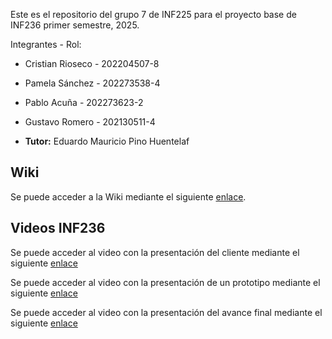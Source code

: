 Este es el repositorio del grupo 7 de INF225 para el proyecto base de INF236 primer semestre, 2025.

Integrantes - Rol:
* Cristian Rioseco - 202204507-8
* Pamela Sánchez - 202273538-4
* Pablo Acuña - 202273623-2
* Gustavo Romero - 202130511-4

* **Tutor:** Eduardo Mauricio Pino Huentelaf

## Wiki

Se puede acceder a la Wiki mediante el siguiente [enlace](https://github.com/Pame-asj/Grupo07-INF225/wiki).

## Videos INF236

Se puede acceder al video con la presentación del cliente mediante el siguiente [enlace](https://aula.usm.cl/mod/resource/view.php?id=6322574)

Se puede acceder al video con la presentación de un prototipo mediante el siguiente [enlace](https://www.youtube.com/watch?v=hKjB6P-AVgo)

Se puede acceder al video con la presentación del avance final mediante el siguiente [enlace](https://www.youtube.com/watch?v=aviZgRo7AYU)
